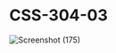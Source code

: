 # CSS-304-03
![Screenshot (175)](https://user-images.githubusercontent.com/104826351/198126255-e0a4528c-32fc-4af7-99c1-f51fd5b27ea0.png)
